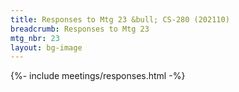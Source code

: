 ```yaml
---
title: Responses to Mtg 23 &bull; CS-280 (202110)
breadcrumb: Responses to Mtg 23
mtg_nbr: 23
layout: bg-image
---
```


{%- include meetings/responses.html -%}

